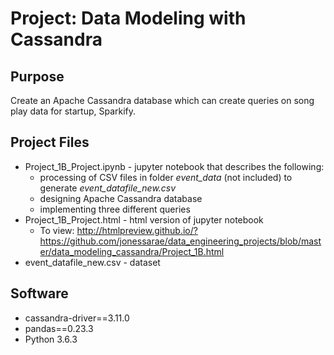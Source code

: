 # Project: Data Modeling with Cassandra

## Purpose

Create an Apache Cassandra database which can create queries on song play data for startup, Sparkify.

## Project Files

* Project_1B_Project.ipynb - jupyter notebook that describes the following:
    * processing of CSV files in folder *event_data* (not included) to generate *event_datafile_new.csv*
    * designing Apache Cassandra database
    * implementing three different queries 
* Project_1B_Project.html - html version of jupyter notebook
    * To view: http://htmlpreview.github.io/?https://github.com/jonessarae/data_engineering_projects/blob/master/data_modeling_cassandra/Project_1B.html
* event_datafile_new.csv - dataset

## Software

* cassandra-driver==3.11.0
* pandas==0.23.3
* Python 3.6.3
